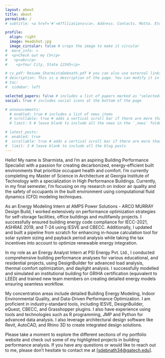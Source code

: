 ```yaml
---
layout: about
title: about
permalink: /
# subtitle: <a href='#'>Affiliations</a>. Address. Contacts. Motto. Etc.

profile:
  align: right
  image: Headshot.jpg
  image_circular: false # crops the image to make it circular
#  more_info: >
#  <p>Check out my CV</p>
#   <p>abc</p>
#    <p>Your City, State 12345</p>

# cv_pdf: Resume_SharmistaDebnath.pdf # you can also use external links here
# description: This is a description of the page. You can modify it in '_pages/cv.md'. You can also change or remove the top pdf download button.
# toc:
#  sidebar: left

selected_papers: false # includes a list of papers marked as "selected={true}"
social: true # includes social icons at the bottom of the page

# announcements:
  # enabled: true # includes a list of news items
  # scrollable: true # adds a vertical scroll bar if there are more than 3 news items
  # limit: 5 # leave blank to include all the news in the `_news` folder

# latest_posts:
#  enabled: true
#  scrollable: true # adds a vertical scroll bar if there are more than 3 new posts items
#  limit: 3 # leave blank to include all the blog posts
---
```


<style>
  .post article{
    text-align: justify;
    color: #777777776666666
  }
  
  .content-wrapper {
    overflow: hidden;
  }
  
  .profile.float-right {
    margin-left: 1.25rem;
    margin-bottom: 1rem;
  }
  
  @media (max-width: 400px) {
    .profile {
      float: none !important;
      width: 100% !important;
      margin: 0 0 1rem 0 !important;
      text-align: center;
    }
  }
</style>

Hello! My name is Sharmista, and I’m an aspiring Building Performance Specialist with a passion for creating decarbonized, energy-efficient built environments that prioritize occupant health and comfort. I’m currently completing my Master of Science in Architecture at Georgia Institute of Technology with a specialization in High Performance Buildings. Currently, in my final semester, I’m focusing on my research on  indoor air quality and the safety of occupants in the built environment using computational fluid dynamics (CFD) modeling techniques.

As an Energy Modeling Intern at AMPS Power Solutions - ARCO MURRAY Design Build, I worked extensively on performance optimization strategies for self-storage facilities, office buildings and multifamily projects. I successfully ensured building energy code compliance for IECC-2021, ASHRAE 2019, and T-24 using IESVE and CBECC. Additionally, I updated and built a pipeline from scratch for enhancing in-house calculation tool for solar system sizing and payback period analysis while taking the tax incentives into account to optimize renewable energy integration. 

In my role as an Energy Analyst Intern at PSI Energy Pvt. Ltd., I conducted comprehensive building performance analyses for various educational, and residential projects, using DesignBuilder for advanced load analysis, thermal comfort optimization, and daylight analysis. I successfully modelled and simulated an institutional building for GRIHA certification (equivalent to LEED) and trained new team members on creating detailed energy models ensuring seamless workflow.

My concentration areas include detailed Building Energy Modeling, Indoor Environmental Quality, and Data-Driven Performance Optimization. I am proficient in industry-standard tools, including IESVE, DesignBuilder, eQuest, CBECC, and Grasshopper plugins. I also have experience using tools and technologies such as R programming, JMP and Python for advanced data analysis.  I also leverage architectural design software like Revit, AutoCAD, and Rhino 3D to create integrated design solutions.

Please take a moment to explore the different sections of my portfolio website and check out some of my highlighted projects in building performance analysis. If you have any questions or would like to reach out to me, please don’t hesitate to contact me at [sdebnath34@gatech.edu]. 

